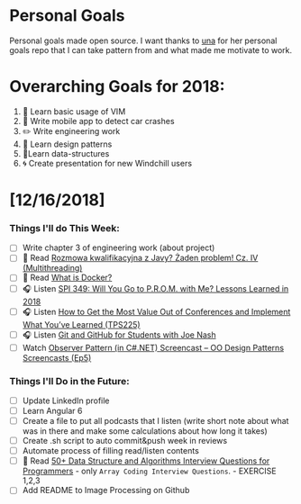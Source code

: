 Personal Goals
==============

Personal goals made open source. I want thanks to [una](https://github.com/una/personal-goals) for her personal goals repo that I can take pattern from and what made me motivate to work. 


# Overarching Goals for 2018:
1. 💛 Learn basic usage of VIM
2. 📱 Write mobile app to detect car crashes
3. ✏️ Write engineering work
4. 💚 Learn design patterns
5. 💙Learn data-structures
6. 🌀 Create presentation for new Windchill users


# [12/16/2018]

### Things I'll do This Week:

- [ ] Write chapter 3 of engineering work (about project)
- [ ] 📗 Read [Rozmowa kwalifikacyjna z Javy? Żaden problem! Cz. IV (Multithreading)](http://it-leaders.com.pl/pl/rozmowa-kwalifikacyjna-javy-zaden-problem-cz-iv-multithreading/)
- [ ] 📗 Read [What is Docker?](https://opensource.com/resources/what-docker)
- [ ] 🎧 Listen [SPI 349: Will You Go to P.R.O.M. with Me? Lessons Learned in 2018](https://www.smartpassiveincome.com/podcasts/will-you-go-to-p-r-o-m-with-me-lessons-learned-in-2018/)
- [ ] 🎧 Listen [How to Get the Most Value Out of Conferences and Implement What You’ve Learned (TPS225)](http://www.asianefficiency.com/podcast/225-conferences/)
- [ ] 🎧 Listen [Git and GitHub for Students with Joe Nash](https://www.allthingsgit.com/episodes/git_and_github_for_students_with_joe_nash.html)
- [ ] Watch [Observer Pattern (in C#.NET) Screencast – OO Design Patterns Screencasts (Ep5)](https://www.youtube.com/watch?v=2DntD7kPgF8)

### Things I'll Do in the Future:

- [ ] Update LinkedIn profile
- [ ] Learn Angular 6
- [ ] Create a file to put all podcasts that I listen (write short note about what was in there and make some calculations about how long it takes)
- [ ] Create .sh script to auto commit&push week in reviews
- [ ] Automate process of filling read/listen contents
- [ ] 📗 Read [50+ Data Structure and Algorithms Interview Questions for Programmers](https://hackernoon.com/50-data-structure-and-algorithms-interview-questions-for-programmers-b4b1ac61f5b0) - only `Array Coding Interview Questions`. - EXERCISE 1,2,3
- [ ] Add README to Image Processing on Github
